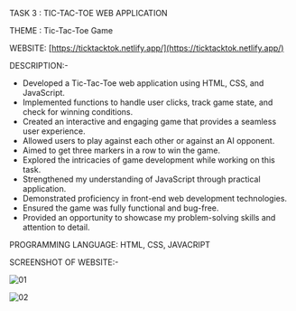 
TASK 3 : TIC-TAC-TOE WEB APPLICATION

THEME : Tic-Tac-Toe Game

WEBSITE: [https://ticktacktok.netlify.app/](https://ticktacktok.netlify.app/)

DESCRIPTION:-

- Developed a Tic-Tac-Toe web application using HTML, CSS, and JavaScript.
- Implemented functions to handle user clicks, track game state, and check for winning conditions.
- Created an interactive and engaging game that provides a seamless user experience.
- Allowed users to play against each other or against an AI opponent.
- Aimed to get three markers in a row to win the game.
- Explored the intricacies of game development while working on this task.
- Strengthened my understanding of JavaScript through practical application.
- Demonstrated proficiency in front-end web development technologies.
- Ensured the game was fully functional and bug-free.
- Provided an opportunity to showcase my problem-solving skills and attention to detail.

PROGRAMMING LANGUAGE: HTML, CSS, JAVACRIPT

SCREENSHOT OF WEBSITE:-

![01](https://github.com/Arvindvadivelu/Prodigy-Infotech/assets/129649393/0ffecc2d-0a07-46d5-8550-89df984036a9)

![02](https://github.com/Arvindvadivelu/Prodigy-Infotech/assets/129649393/7edb18a9-d99a-4ae8-bc35-f22ef3dcd05a)
